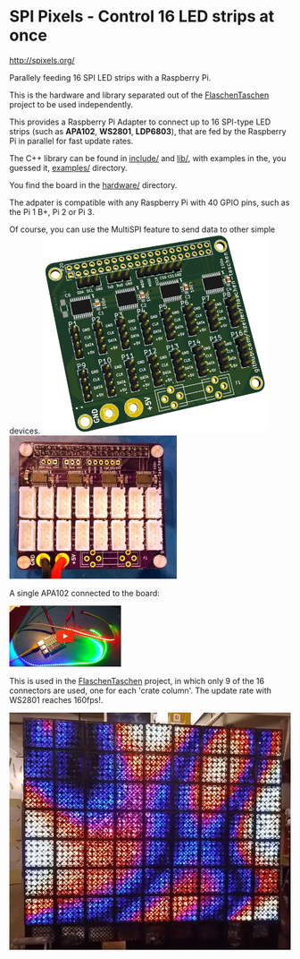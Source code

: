 SPI Pixels - Control 16 LED strips at once
==========================================
http://spixels.org/

Parallely feeding 16 SPI LED strips with a Raspberry Pi.

This is the hardware and library separated out of the [FlaschenTaschen] project
to be used independently.

This provides a Raspberry Pi Adapter to connect up to 16 SPI-type LED strips
(such as **APA102**, **WS2801**, **LDP6803**), that are fed by the Raspberry Pi
in parallel for fast update rates.

The C++ library can be found in [include/](./include) and
[lib/](./lib), with examples in the, you guessed it,
[examples/](./examples) directory.

You find the board in the [hardware/](./hardware) directory.

The adpater is compatible with any Raspberry Pi with 40 GPIO pins, such as the
Pi 1 B+, Pi 2 or Pi 3.

Of course, you can use the MultiSPI feature to send data to other simple
devices.
<a href="hardware/"><img src="img/pi-adapter-pcb.png" width="400px"></a>
<a href="img/pi-adapter-irl.jpg"><img src="img/pi-adapter-irl.jpg" width="300px"></a>


A single APA102 connected to the board:

[![Spixels simple][run-vid]](http://youtu.be/HAbR64yrjUk)

This is used in the [FlaschenTaschen] project, in which only 9 of the 16
connectors are used, one for each 'crate column'. The update rate with
WS2801 reaches 160fps!.

![](img/flaschen-taschen.jpg)

[FlaschenTaschen]: https://github.com/hzeller/flaschen-taschen
[run-vid]: ./img/spixels-video.jpg
